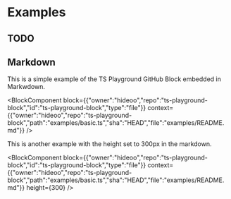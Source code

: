 # Examples

## TODO

## Markdown

This is a simple example of the TS Playground GitHub Block embedded in Markwdown.

<BlockComponent
block={{"owner":"hideoo","repo":"ts-playground-block","id":"ts-playground-block","type":"file"}}
context={{"owner":"hideoo","repo":"ts-playground-block","path":"examples/basic.ts","sha":"HEAD","file":"examples/README.md"}}
/>

This is another example with the height set to 300px in the markdown.

<BlockComponent
block={{"owner":"hideoo","repo":"ts-playground-block","id":"ts-playground-block","type":"file"}}
context={{"owner":"hideoo","repo":"ts-playground-block","path":"examples/basic.ts","sha":"HEAD","file":"examples/README.md"}}
height={300}
/>
